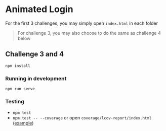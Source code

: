 # Animated Login

For the first 3 challenges, you may simply open `index.html` in each folder
> For challenge 3, you may also choose to do the same as challenge 4 below

## Challenge 3 and 4
`npm install`

### Running in development
`npm run serve`

### Testing
- `npm test`
- `npm test -- --coverage` or open `coverage/lcov-report/index.html` ([example](challenge%204%20-%20vue,%20mobile%20responsive,%20test/coverage/lcov-report/index.html))
